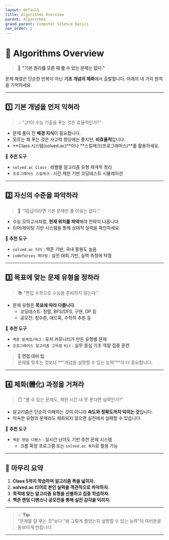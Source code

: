 ```yaml
---
layout: default
title: Algorithms Overview
parent: Algorithms
grand_parent: Computer Science Basics
nav_order: 1
---
```


# 🧮 Algorithms Overview

> 📌 **"기본 원리를 모른 채 풀 수 있는 문제는 없다."**

문제 해결은 단순한 반복이 아닌 **기초 개념의 체화**에서 출발합니다. 아래의 네 가지 원칙을 기억하세요.

---

## 1️⃣ 기본 개념을 먼저 익혀라

> 💡 "고1이 수능 기출을 푸는 것은 효율적인가?"

- 문제 풀이 전 **배경 지식**이 필요합니다.
- 모르는 채 푸는 것은 사고력 향상에는 좋지만, **비효율적**입니다.
- **Class 시스템(solved.ac)**이나 **스킬체크(프로그래머스)**를 활용하세요.

🔧 **추천 도구**  
- `solved.ac Class` : 레벨별 알고리즘 유형 체계적 정리  
- `프로그래머스 스킬체크` : 시간 제한 기반 코딩테스트 시뮬레이션

---

## 2️⃣ 자신의 수준을 파악하라

> 🎯 "1등급이라면 기본 문제만 풀 이유는 없다."

- 수능 모의고사처럼, **현재 위치를 파악**해야 전략이 나옵니다.
- 티어/레이팅 기반 시스템을 통해 상대적 실력을 확인하세요.

🔧 **추천 도구**  
- `solved.ac 티어` : 백준 기반, 국내 활용도 높음  
- `codeforces 레이팅` : 실전 대회 기반, 실력 측정에 탁월

---

## 3️⃣ 목표에 맞는 문제 유형을 정하라

> 📚 "편입 수학으로 수능을 준비하지 않는다."

- 문제 유형은 **목표에 따라 다릅니다**.
  - 코딩테스트: 정렬, BFS/DFS, 구현, DP 등
  - 공모전: 정수론, 애드혹, 수학적 추론 등

🔧 **추천 도구**  
- `백준 문제집/태그` : 유저 커뮤니티가 만든 유형별 문제  
- `프로그래머스 알고리즘 고득점 Kit` : 실무 중심 기초 역량 집중 훈련

> 💬 **면접 대비 팁**  
문제를 맞추는 것보다 **"개념을 설명할 수 있는 능력"**이 더 중요합니다.

---

## 4️⃣ 체화(體化) 과정을 거쳐라

> ⏱️ "풀 수 있는 문제도, 제한 시간 내 못 푼다면 실력인가?"

- 알고리즘은 단순히 이해하는 것이 아니라 **속도와 정확도까지 익히는 것**입니다.
- 익숙한 유형의 문제라도 체화되지 않으면 실전에서 실패할 수 있습니다.

🔧 **추천 도구**  
- `백준 랜덤 디펜스` : 실시간 난이도 기반 추천 문제 시스템  
  - 크롬 확장 프로그램 또는 `solved.ac 쿼리`로 활용 가능

---

## 📝 마무리 요약

1. **Class 5까지 학습하며 알고리즘 폭을 넓히자.**
2. **solved.ac 티어로 본인 실력을 객관적으로 파악하자.**
3. **목적에 맞는 알고리즘 유형을 선별하고 집중 학습하자.**
4. **백준 랜덤 디펜스나 공모전을 통해 실전 감각을 익히자.**

---

> ✅ **Tip**  
"문제를 잘 푸는 것"보다 "왜 그렇게 풀었는지 설명할 수 있는 능력"이 여러분을 돋보이게 만듭니다.

---
